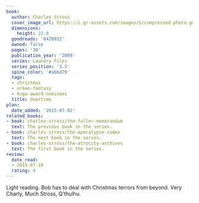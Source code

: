 ```yaml
---
book:
  author: Charles Stross
  cover_image_url: https://i.gr-assets.com/images/S/compressed.photo.goodreads.com/books/1327888718l/8420932.jpg
  dimensions:
    height: 22.0
  goodreads: '8420932'
  owned: false
  pages: '30'
  publication_year: '2009'
  series: Laundry Files
  series_position: '3.5'
  spine_color: '#abbd70'
  tags:
  - christmas
  - urban-fantasy
  - hugo-award-nominees
  title: Overtime
plan:
  date_added: '2015-07-02'
related_books:
- book: charles-stross/the-fuller-memorandum
  text: The previous book in the series.
- book: charles-stross/the-apocalypse-codex
  text: The next book in the series.
- book: charles-stross/the-atrocity-archives
  text: The first book in the series.
review:
  date_read:
  - 2015-07-18
  rating: 4
---
```


Light reading. Bob has to deal with Christmas terrors from beyond. Very Charly, Much Stross, Q'thulhu.
